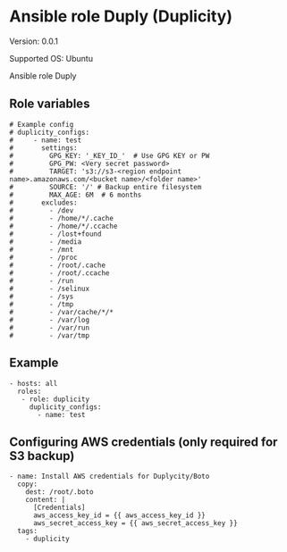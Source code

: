 # Ansible role Duply (Duplicity)

Version: 0.0.1

Supported OS: Ubuntu

Ansible role Duply

## Role variables
```
# Example config
# duplicity_configs:
#     - name: test
#       settings:
#         GPG_KEY: '_KEY_ID_'  # Use GPG KEY or PW
#         GPG_PW: <Very secret password>
#         TARGET: 's3://s3-<region endpoint name>.amazonaws.com/<bucket name>/<folder name>'
#         SOURCE: '/' # Backup entire filesystem
#         MAX_AGE: 6M  # 6 months
#       excludes:
#         - /dev
#         - /home/*/.cache
#         - /home/*/.ccache
#         - /lost+found
#         - /media
#         - /mnt
#         - /proc
#         - /root/.cache
#         - /root/.ccache
#         - /run
#         - /selinux
#         - /sys
#         - /tmp
#         - /var/cache/*/*
#         - /var/log
#         - /var/run
#         - /var/tmp

```

## Example
```
- hosts: all
  roles:
   - role: duplicity
     duplicity_configs:
       - name: test
```

## Configuring AWS credentials (only required for S3 backup)
```
- name: Install AWS credentials for Duplycity/Boto
  copy:
    dest: /root/.boto
    content: |
      [Credentials]
      aws_access_key_id = {{ aws_access_key_id }}
      aws_secret_access_key = {{ aws_secret_access_key }}
  tags:
    - duplicity
```
